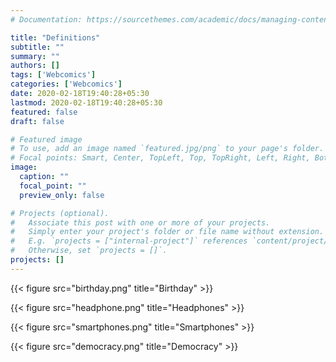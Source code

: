 ```yaml
---
# Documentation: https://sourcethemes.com/academic/docs/managing-content/

title: "Definitions"
subtitle: ""
summary: ""
authors: []
tags: ['Webcomics']
categories: ['Webcomics']
date: 2020-02-18T19:40:28+05:30
lastmod: 2020-02-18T19:40:28+05:30
featured: false
draft: false

# Featured image
# To use, add an image named `featured.jpg/png` to your page's folder.
# Focal points: Smart, Center, TopLeft, Top, TopRight, Left, Right, BottomLeft, Bottom, BottomRight.
image:
  caption: ""
  focal_point: ""
  preview_only: false

# Projects (optional).
#   Associate this post with one or more of your projects.
#   Simply enter your project's folder or file name without extension.
#   E.g. `projects = ["internal-project"]` references `content/project/deep-learning/index.md`.
#   Otherwise, set `projects = []`.
projects: []
---
```



{{< figure src="birthday.png" title="Birthday" >}}

{{< figure src="headphone.png" title="Headphones" >}}

{{< figure src="smartphones.png" title="Smartphones" >}}

{{< figure src="democracy.png" title="Democracy" >}}
